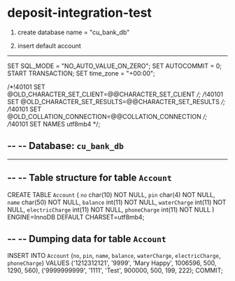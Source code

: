 # deposit-integration-test
 
1) create database name = "cu_bank_db"

2) insert default account 

-- --------------------------------------------------------

SET SQL_MODE = "NO_AUTO_VALUE_ON_ZERO";
SET AUTOCOMMIT = 0;
START TRANSACTION;
SET time_zone = "+00:00";


/*!40101 SET @OLD_CHARACTER_SET_CLIENT=@@CHARACTER_SET_CLIENT */;
/*!40101 SET @OLD_CHARACTER_SET_RESULTS=@@CHARACTER_SET_RESULTS */;
/*!40101 SET @OLD_COLLATION_CONNECTION=@@COLLATION_CONNECTION */;
/*!40101 SET NAMES utf8mb4 */;

--
-- Database: `cu_bank_db`
--

-- --------------------------------------------------------

--
-- Table structure for table `Account`
--

CREATE TABLE `Account` (
  `no` char(10) NOT NULL,
  `pin` char(4) NOT NULL,
  `name` char(50) NOT NULL,
  `balance` int(11) NOT NULL,
  `waterCharge` int(11) NOT NULL,
  `electricCharge` int(11) NOT NULL,
  `phoneCharge` int(11) NOT NULL
) ENGINE=InnoDB DEFAULT CHARSET=utf8mb4;

--
-- Dumping data for table `Account`
--

INSERT INTO `Account` (`no`, `pin`, `name`, `balance`, `waterCharge`, `electricCharge`, `phoneCharge`) VALUES
('1212312121', '9999', 'Mary Happy', 1006596, 500, 1290, 560),
('9999999999', '1111', 'Test', 900000, 500, 199, 222);
COMMIT;
